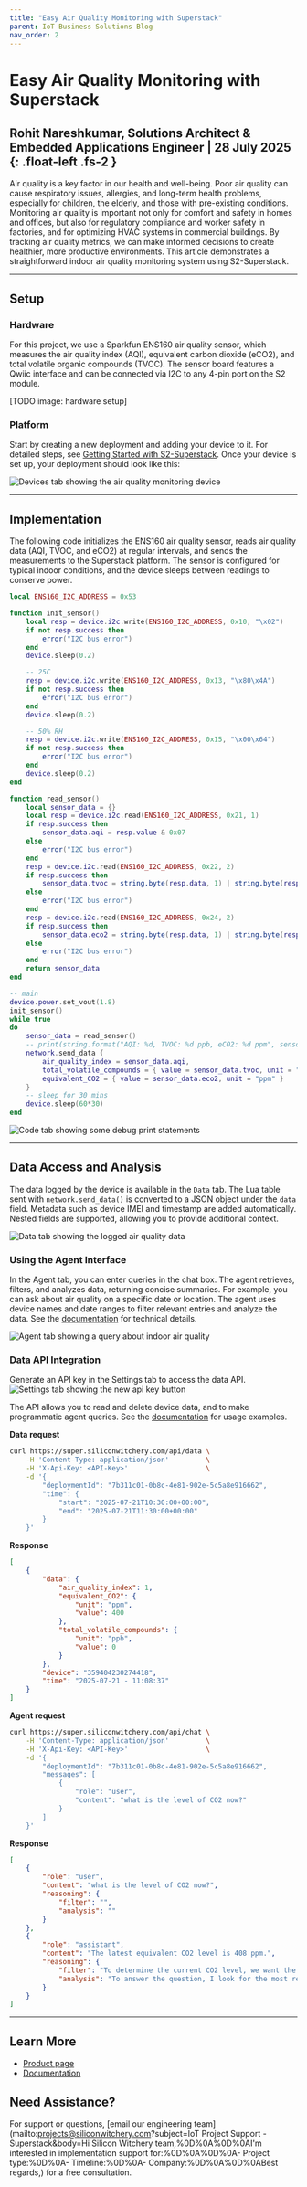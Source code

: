 ```yaml
---
title: "Easy Air Quality Monitoring with Superstack"
parent: IoT Business Solutions Blog
nav_order: 2
---
```


# **Easy Air Quality Monitoring with Superstack**

Rohit Nareshkumar, Solutions Architect & Embedded Applications Engineer \| 28 July 2025
{: .float-left	.fs-2 }
---
Air quality is a key factor in our health and well-being. Poor air quality can cause respiratory issues, allergies, and long-term health problems, especially for children, the elderly, and those with pre-existing conditions. Monitoring air quality is important not only for comfort and safety in homes and offices, but also for regulatory compliance and worker safety in factories, and for optimizing HVAC systems in commercial buildings. By tracking air quality metrics, we can make informed decisions to create healthier, more productive environments. This article demonstrates a straightforward indoor air quality monitoring system using S2-Superstack.

---

## Setup

### Hardware
For this project, we use a Sparkfun ENS160 air quality sensor, which measures the air quality index (AQI), equivalent carbon dioxide (eCO2), and total volatile organic compounds (TVOC). The sensor board features a Qwiic interface and can be connected via I2C to any 4-pin port on the S2 module.

[TODO image: hardware setup]

### Platform

Start by creating a new deployment and adding your device to it. For detailed steps, see [Getting Started with S2-Superstack](/pages/blog/getting-started-with-s2-superstack.md). Once your device is set up, your deployment should look like this:

![Devices tab showing the air quality monitoring device](/assets/images/blog/easy-air-quality-monitoring-devices-tab.png)

---

## Implementation
The following code initializes the ENS160 air quality sensor, reads air quality data (AQI, TVOC, and eCO2) at regular intervals, and sends the measurements to the Superstack platform. The sensor is configured for typical indoor conditions, and the device sleeps between readings to conserve power.

```lua
local ENS160_I2C_ADDRESS = 0x53

function init_sensor()
    local resp = device.i2c.write(ENS160_I2C_ADDRESS, 0x10, "\x02")
    if not resp.success then
        error("I2C bus error")
    end
    device.sleep(0.2)

    -- 25C
    resp = device.i2c.write(ENS160_I2C_ADDRESS, 0x13, "\x80\x4A")
    if not resp.success then
        error("I2C bus error")
    end
    device.sleep(0.2)

    -- 50% RH
    resp = device.i2c.write(ENS160_I2C_ADDRESS, 0x15, "\x00\x64")
    if not resp.success then
        error("I2C bus error")
    end
    device.sleep(0.2)
end

function read_sensor()
    local sensor_data = {}
    local resp = device.i2c.read(ENS160_I2C_ADDRESS, 0x21, 1)
    if resp.success then
        sensor_data.aqi = resp.value & 0x07
    else
        error("I2C bus error")
    end
    resp = device.i2c.read(ENS160_I2C_ADDRESS, 0x22, 2)
    if resp.success then
        sensor_data.tvoc = string.byte(resp.data, 1) | string.byte(resp.data, 2) << 8;
    else
        error("I2C bus error")
    end
    resp = device.i2c.read(ENS160_I2C_ADDRESS, 0x24, 2)
    if resp.success then
        sensor_data.eco2 = string.byte(resp.data, 1) | string.byte(resp.data, 2) << 8;
    else
        error("I2C bus error")
    end
    return sensor_data
end

-- main
device.power.set_vout(1.8)
init_sensor()
while true
do
    sensor_data = read_sensor()
    -- print(string.format("AQI: %d, TVOC: %d ppb, eCO2: %d ppm", sensor_data.aqi, sensor_data.tvoc, sensor_data.eco2))
    network.send_data {
        air_quality_index = sensor_data.aqi,
        total_volatile_compounds = { value = sensor_data.tvoc, unit = "ppb" },
        equivalent_CO2 = { value = sensor_data.eco2, unit = "ppm" }
    }
    -- sleep for 30 mins
    device.sleep(60*30)
end
```

![Code tab showing some debug print statements](/assets/images/blog/easy-air-quality-monitoring-code-tab.png)

---

## Data Access and Analysis

The data logged by the device is available in the `Data` tab. The Lua table sent with `network.send_data()` is converted to a JSON object under the `data` field. Metadata such as device IMEI and timestamp are added automatically. Nested fields are supported, allowing you to provide additional context.

![Data tab showing the logged air quality data](/assets/images/blog/easy-air-quality-monitoring-data-tab.png)

### Using the Agent Interface

In the Agent tab, you can enter queries in the chat box. The agent retrieves, filters, and analyzes data, returning concise summaries. For example, you can ask about air quality on a specific date or location. The agent uses device names and date ranges to filter relevant entries and analyze the data. See the [documentation](/pages/superstack/#ai-agent) for technical details.

![Agent tab showing a query about indoor air quality](/assets/images/blog/easy-air-quality-monitoring-agent-tab.png)

### Data API Integration

Generate an API key in the Settings tab to access the data API. 
![Settings tab showing the new api key button](/assets/images/blog/easy-air-quality-monitoring-api-key.png)

The API allows you to read and delete device data, and to make programmatic agent queries. See the [documentation](/pages/superstack/#data-api) for usage examples.

**Data request**
```sh
curl https://super.siliconwitchery.com/api/data \
    -H 'Content-Type: application/json'         \
    -H 'X-Api-Key: <API-Key>'                   \
    -d '{
        "deploymentId": "7b311c01-0b8c-4e81-902e-5c5a8e916662",
        "time": {
            "start": "2025-07-21T10:30:00+00:00",
            "end": "2025-07-21T11:30:00+00:00"
        }
    }'
```

**Response**
```json
[
    {
        "data": {
            "air_quality_index": 1,
            "equivalent_CO2": {
                "unit": "ppm",
                "value": 400
            },
            "total_volatile_compounds": {
                "unit": "ppb",
                "value": 0
            }
        },
        "device": "359404230274418",
        "time": "2025-07-21 - 11:08:37"
    }
]
```

**Agent request**
```sh
curl https://super.siliconwitchery.com/api/chat \
    -H 'Content-Type: application/json'         \
    -H 'X-Api-Key: <API-Key>'                   \
    -d '{
        "deploymentId": "7b311c01-0b8c-4e81-902e-5c5a8e916662",
        "messages": [
            {
                "role": "user",
                "content": "what is the level of CO2 now?"
            }
        ]
    }'
```

**Response**
```json
[
    {
        "role": "user",
        "content": "what is the level of CO2 now?",
        "reasoning": {
            "filter": "",
            "analysis": ""
        }
    },
    {
        "role": "assistant",
        "content": "The latest equivalent CO2 level is 408 ppm.",
        "reasoning": {
            "filter": "To determine the current CO2 level, we want the most recent data point from the device in the office on the 3rd floor that monitors indoor air quality. Sampling from the past several hours ensures relevance, and selecting just the latest measurement from each device provides the most up-to-date reading.",
            "analysis": "To answer the question, I look for the most recent value of the equivalent CO2 level reported by any device, using the 'equivalent_CO2' sensor value in the data. I select the entry with the latest timestamp containing this value. If such data is not available, I return a message indicating its absence."
        }
    }
]
```

---

## Learn More

- [Product page](https://www.siliconwitchery.com/s2-superstack)
- [Documentation](/pages/superstack/)

## Need Assistance?

For support or questions, [email our engineering team](mailto:projects@siliconwitchery.com?subject=IoT Project Support - Superstack&amp;body=Hi Silicon Witchery team,%0D%0A%0D%0AI'm interested in implementation support for:%0D%0A%0D%0A- Project type:%0D%0A- Timeline:%0D%0A- Company:%0D%0A%0D%0ABest regards,) for a free consultation.